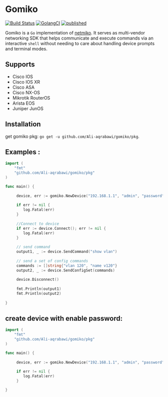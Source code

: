 # Gomiko
[![Build Status](https://travis-ci.org/Ali-aqrabawi/gomiko.svg?branch=master)](https://travis-ci.org/Ali-aqrabawi/gomiko)
[![GolangCI](https://golangci.com/badges/github.com/Ali-aqrabawi/gomiko.svg)](https://golangci.com)
[![published](https://static.production.devnetcloud.com/codeexchange/assets/images/devnet-published.svg)](https://developer.cisco.com/codeexchange/github/repo/Ali-aqrabawi/gomiko)

Gomiko is a `Go` implementation of [netmiko](https://github.com/ktbyers/netmiko). It serves as multi-vendor networking SDK that helps communicate and execute commands via an interactive `shell`
without needing to care about handling device prompts and terminal modes.
 
## Supports
* Cisco IOS
* Cisco IOS XR
* Cisco ASA
* Cisco NX-OS
* Mikrotik RouterOS
* Arista EOS
* Juniper JunOS

## Installation
get gomiko pkg: `go get -u github.com/Ali-aqrabawi/gomiko/pkg`.

## Examples :
```go
import (
	"fmt"
	"github.com/Ali-aqrabawi/gomiko/pkg"
)

func main() {
	
     device, err := gomiko.NewDevice("192.168.1.1", "admin", "password", "cisco_ios", 22)
     
     if err != nil {
     	log.Fatal(err)
     }
     
     //Connect to device
     if err := device.Connect(); err != nil {
     	log.Fatal(err)
     }
     
     // send command
     output1, _ := device.SendCommand("show vlan")
     
     // send a set of config commands
     commands := []string{"vlan 120", "name v120"}
     output2, _ := device.SendConfigSet(commands)
     
     device.Disconnect()
     
     fmt.Println(output1)
     fmt.Println(output2)
 
}
```

## create device with enable password:
```go
import (
	"fmt"
	"github.com/Ali-aqrabawi/gomiko/pkg"
)

func main() {
	
     device, err := gomiko.NewDevice("192.168.1.1", "admin", "password", "cisco_ios", 22, gomiko.SecretOption("enablePass"))
     
     if err != nil {
     	log.Fatal(err)
     }     

}
```
